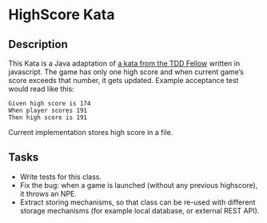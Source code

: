 # HighScore Kata

## Description

This Kata is a Java adaptation of [a kata from the TDD Fellow](http://www.tddfellow.com/blog/2016/09/30/highscore-kata/?q=3) written in javascript.
The game has only one high score and when current game’s score exceeds that number, it gets updated. Example acceptance test would read like this:

```
Given high score is 174
When player scores 191
Then high score is 191
```

Current implementation stores high score in a file.

## Tasks

- Write tests for this class.
- Fix the bug: when a game is launched (without any previous highscore), it throws an NPE.
- Extract storing mechanisms, so that class can be re-used with different storage mechanisms (for example local database, or external REST API).
